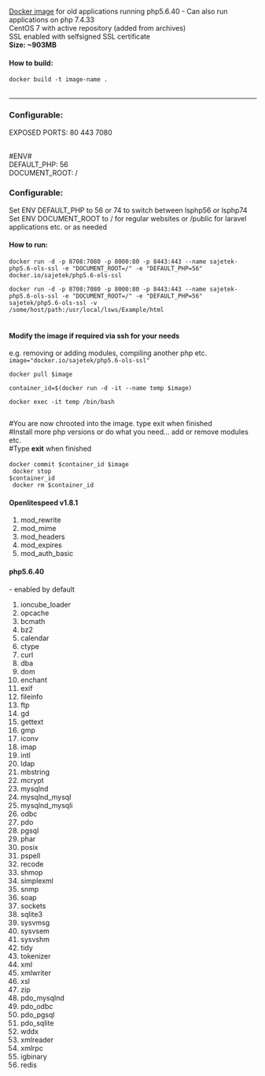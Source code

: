 [Docker image](https://hub.docker.com/r/sajetek/php5.6-ols-ssl) for old applications running php5.6.40 - Can also run applications on php 7.4.33<br/>
CentOS 7 with active repository (added from archives)<br/>
SSL enabled with selfsigned SSL certificate<br/>
<strong>Size: ~903MB</strong><br/>

<H4>How to build:</H4>
<code>docker build -t image-name .
</code><br/>

<hr>

<H3>Configurable:</H3>
EXPOSED PORTS: 80 443 7080<br/><br/>

#ENV#<br/>
DEFAULT_PHP: 56<br/>
DOCUMENT_ROOT: /<br/>

<H3>Configurable:</H3>
Set ENV DEFAULT_PHP to 56 or 74 to switch between lsphp56 or lsphp74<br/>
Set ENV DOCUMENT_ROOT to / for regular websites or /public for laravel applications etc. or as needed<br/>

<H4>How to run:</H4>
<code>docker run -d -p 8708:7080 -p 8000:80 -p 8443:443 --name sajetek-php5.6-ols-ssl -e "DOCUMENT_ROOT=/" -e "DEFAULT_PHP=56" docker.io/sajetek/php5.6-ols-ssl<br/>
docker run -d -p 8708:7080 -p 8000:80 -p 8443:443 --name sajetek-php5.6-ols-ssl -e "DOCUMENT_ROOT=/" -e "DEFAULT_PHP=56" sajetek/php5.6-ols-ssl -v 
/some/host/path:/usr/local/lsws/Example/html
</code><br/>

<H4>Modify the image if required via ssh for your needs</H4>
e.g. removing or adding modules, compiling another php etc.<br/>
<code>image="docker.io/sajetek/php5.6-ols-ssl"<br/>
docker pull $image<br/>
container_id=$(docker run -d -it --name temp $image)<br/>
docker exec -it temp /bin/bash<br/>
</code>

#You are now chrooted into the image. type exit when finished<br/>
#Install more php versions or do what you need... add or remove modules etc.<br/>
#Type <strong>exit</strong> when finished<br/><br/>
<code>docker commit $container_id $image<br/>
docker stop $container_id<br/>
docker rm $container_id
</code>


<H4>Openlitespeed v1.8.1</H4>
<ol><li>mod_rewrite</li><li>mod_mime</li><li>mod_headers</li><li>mod_expires</li><li>mod_auth_basic</li></ol>

<H4>php5.6.40</H4> - enabled by default
<ol><li>ioncube_loader</li><li>opcache</li><li>bcmath</li><li>bz2</li><li>calendar</li><li>ctype</li><li>curl</li><li>dba</li><li>dom</li><li>enchant</li><li>exif</li><li>fileinfo</li><li>ftp</li><li>gd</li><li>gettext</li><li>gmp</li><li>iconv</li><li>imap</li><li>intl</li><li>ldap</li><li>mbstring</li><li>mcrypt</li><li>mysqlnd</li><li>mysqlnd_mysql</li><li>mysqlnd_mysqli</li><li>odbc</li><li>pdo</li><li>pgsql</li><li>phar</li><li>posix</li><li>pspell</li><li>recode</li><li>shmop</li><li>simplexml</li><li>snmp</li><li>soap</li><li>sockets</li><li>sqlite3</li><li>sysvmsg</li><li>sysvsem</li><li>sysvshm</li><li>tidy</li><li>tokenizer</li><li>xml</li><li>xmlwriter</li><li>xsl</li><li>zip</li><li>pdo_mysqlnd</li><li>pdo_odbc</li><li>pdo_pgsql</li><li>pdo_sqlite</li><li>wddx</li><li>xmlreader</li><li>xmlrpc</li><li>igbinary</li><li>redis</li></ol>

